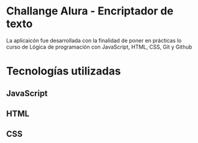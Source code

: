 # Challange Alura - Encriptador de texto
La aplicaicón fue desarrollada con la finalidad de poner en prácticas lo curso de Lógica de programación con JavaScript, HTML, CSS, Git y Github

# Tecnologías utilizadas
## JavaScript
## HTML
## CSS
